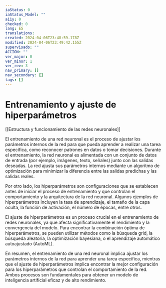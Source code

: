 ```yaml
---
iaStatus: 0
iaStatus_Model: ""
a11y: 0
checked: 0
lang: ES
translations: 
created: 2024-04-06T23:48:59.178Z
modified: 2024-04-06T23:49:42.155Z
supervisado: ""
ACCION: ""
ver_major: 0
ver_minor: 1
ver_rev: 3
nav_primary: []
nav_secondary: []
tags: []
---
```

# Entrenamiento y ajuste de hiperparámetros

[[Estructura y funcionamiento de las  redes neuronales]]

El entrenamiento de una red neuronal es el proceso de ajustar los parámetros internos de la red para que pueda aprender a realizar una tarea específica, como reconocer patrones en datos o tomar decisiones. Durante el entrenamiento, la red neuronal es alimentada con un conjunto de datos de entrada (por ejemplo, imágenes, texto, señales) junto con las salidas deseadas. La red ajusta sus parámetros internos mediante un algoritmo de optimización para minimizar la diferencia entre las salidas predichas y las salidas reales.

Por otro lado, los hiperparámetros son configuraciones que se establecen antes de iniciar el proceso de entrenamiento y que controlan el comportamiento y la arquitectura de la red neuronal. Algunos ejemplos de hiperparámetros incluyen la tasa de aprendizaje, el tamaño de la capa oculta, la función de activación, el número de épocas, entre otros.

El ajuste de hiperparámetros es un proceso crucial en el entrenamiento de redes neuronales, ya que afecta significativamente el rendimiento y la convergencia del modelo. Para encontrar la combinación óptima de hiperparámetros, se pueden utilizar métodos como la búsqueda grid, la búsqueda aleatoria, la optimización bayesiana, o el aprendizaje automático autoajustado (AutoML).

En resumen, el entrenamiento de una red neuronal implica ajustar los parámetros internos de la red para aprender una tarea específica, mientras que el ajuste de hiperparámetros implica encontrar la mejor configuración para los hiperparámetros que controlan el comportamiento de la red. Ambos procesos son fundamentales para obtener un modelo de inteligencia artificial eficaz y de alto rendimiento.
